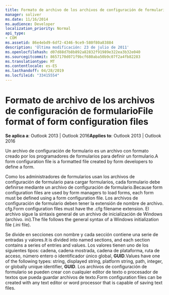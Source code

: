 ```yaml
---
title: Formato de archivo de los archivos de configuración de formulario
manager: soliver
ms.date: 11/16/2014
ms.audience: Developer
localization_priority: Normal
api_type:
- COM
ms.assetid: 86e4ebd9-6df2-4346-9ce9-580f80a83884
description: 'Última modificación: 23 de julio de 2011'
ms.openlocfilehash: d07d88d7b8b892a82832f91989e322ea3b32e040
ms.sourcegitcommit: 8657170d071f9bcf680aba50b9c07f2a4fb82283
ms.translationtype: MT
ms.contentlocale: es-ES
ms.lasthandoff: 04/28/2019
ms.locfileid: "33415554"
---
```

# <a name="file-format-of-form-configuration-files"></a><span data-ttu-id="cd6c6-103">Formato de archivo de los archivos de configuración de formulario</span><span class="sxs-lookup"><span data-stu-id="cd6c6-103">File format of form configuration files</span></span>

<span data-ttu-id="cd6c6-104">**Se aplica a**: Outlook 2013 | Outlook 2016</span><span class="sxs-lookup"><span data-stu-id="cd6c6-104">**Applies to**: Outlook 2013 | Outlook 2016</span></span> 
  
<span data-ttu-id="cd6c6-105">Un archivo de configuración de formulario es un archivo con formato creado por los programadores de formularios para definir un formulario.</span><span class="sxs-lookup"><span data-stu-id="cd6c6-105">A form configuration file is a formatted file created by form developers to define a form.</span></span>
  
<span data-ttu-id="cd6c6-106">Como los administradores de formularios usan los archivos de configuración de formulario para cargar formularios, cada formulario debe definirse mediante un archivo de configuración de formulario.</span><span class="sxs-lookup"><span data-stu-id="cd6c6-106">Because form configuration files are used by form managers to load forms, each form must be defined using a form configuration file.</span></span> <span data-ttu-id="cd6c6-107">Los archivos de configuración de formulario deben tener la extensión de nombre de archivo. cfg.</span><span class="sxs-lookup"><span data-stu-id="cd6c6-107">Form configuration files must have the .cfg filename extension.</span></span> <span data-ttu-id="cd6c6-108">El archivo sigue la sintaxis general de un archivo de inicialización de Windows (archivo. ini).</span><span class="sxs-lookup"><span data-stu-id="cd6c6-108">The file follows the general syntax of a Windows initialization file (.ini file).</span></span> 

<span data-ttu-id="cd6c6-109">Se divide en secciones con nombre y cada sección contiene una serie de entradas y valores.</span><span class="sxs-lookup"><span data-stu-id="cd6c6-109">It is divided into named sections, and each section contains a series of entries and values.</span></span> <span data-ttu-id="cd6c6-110">Los valores tienen uno de los siguientes tipos: cadena, cadena mostrada, cadena de plataforma, ruta de acceso, número entero o identificador único global, **GUID**.</span><span class="sxs-lookup"><span data-stu-id="cd6c6-110">Values have one of the following types: string, displayed string, platform string, path, integer, or globally unique identifier, **GUID**.</span></span> <span data-ttu-id="cd6c6-111">Los archivos de configuración de formulario se pueden crear con cualquier editor de texto o procesador de textos que pueda guardar archivos de texto.</span><span class="sxs-lookup"><span data-stu-id="cd6c6-111">Form configuration files can be created with any text editor or word processor that is capable of saving text files.</span></span>
  

